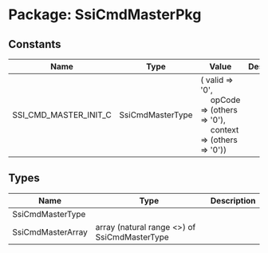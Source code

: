 # Package: SsiCmdMasterPkg

## Constants

| Name                  | Type             | Value                                                                                                                                                                | Description |
| --------------------- | ---------------- | -------------------------------------------------------------------------------------------------------------------------------------------------------------------- | ----------- |
| SSI_CMD_MASTER_INIT_C | SsiCmdMasterType |  (       valid   => '0',<br><span style="padding-left:20px">       opCode  => (others => '0'),<br><span style="padding-left:20px">       context => (others => '0')) |             |
## Types

| Name              | Type                                          | Description |
| ----------------- | --------------------------------------------- | ----------- |
| SsiCmdMasterType  |                                               |             |
| SsiCmdMasterArray | array (natural range <>) of SsiCmdMasterType  |             |
